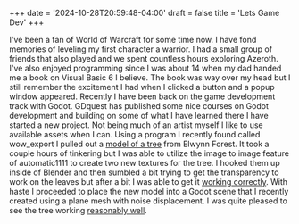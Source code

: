 +++
date = '2024-10-28T20:59:48-04:00'
draft = false
title = 'Lets Game Dev'
+++

I've been a fan of World of Warcraft for some time now. I have fond memories of leveling my first character a warrior.
I had a small group of friends that also played and we spent countless hours exploring Azeroth. I've also enjoyed
programming since I was about 14 when my dad handed me a book on Visual Basic 6 I believe. The book was way over my head
but I still remember the excitement I had when I clicked a button and a popup window appeared. Recently I have been
back on the game development track with Godot. GDquest has published some nice courses on Godot development and building
on some of what I have learned there I have started a new project. Not being much of an artist myself I like to use
available assets when I can. Using a program I recently found called wow_export I pulled out a
[model of a tree](/wow_export_elwynntreecanopy01.png) from Elwynn Forest. It took a couple hours of tinkering but I was
able to utilize the image to image feature of automatic1111 to create two new textures for the tree. I hooked them up
inside of Blender and then sumbled a bit trying to get the transparency to work on the leaves but after a bit I was able
to get it [working correctly](/blender_treecanopy.png). With haste I proceeded to place the new model into a Godot
scene that I recently created using a plane mesh with noise displacement. I was quite pleased to see the tree working
[reasonably well](/godot_treecanopy.png).
